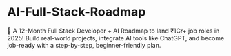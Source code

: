 # AI-Full-Stack-Roadmap
🚀 A 12-Month Full Stack Developer + AI Roadmap to land ₹1Cr+ job roles in 2025! Build real-world projects, integrate AI tools like ChatGPT, and become job-ready with a step-by-step, beginner-friendly plan.
